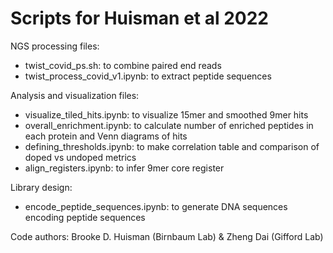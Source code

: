 # Scripts for Huisman et al 2022

NGS processing files:
- twist_covid_ps.sh: to combine paired end reads
- twist_process_covid_v1.ipynb: to extract peptide sequences

Analysis and visualization files:
- visualize_tiled_hits.ipynb: to visualize 15mer and smoothed 9mer hits
- overall_enrichment.ipynb: to calculate number of enriched peptides in each protein and Venn diagrams of hits
- defining_thresholds.ipynb: to make correlation table and comparison of doped vs undoped metrics
- align_registers.ipynb: to infer 9mer core register

Library design:
- encode_peptide_sequences.ipynb: to generate DNA sequences encoding peptide sequences

Code authors: Brooke D. Huisman (Birnbaum Lab) & Zheng Dai (Gifford Lab)
